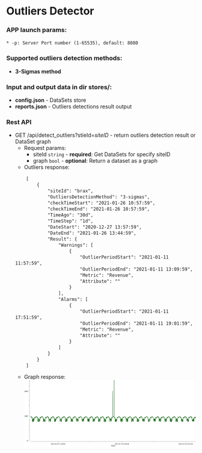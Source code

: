 # Outliers Detector

### APP launch params:
    * -p: Server Port number (1-65535), default: 8080

### Supported outliers detection methods:
* **3-Sigmas method**

### Input and output data in dir stores/:
* **config.json** - DataSets store
* **reports.json** - Outliers detections result output


### Rest API
* GET /api/detect_outliers?stieId=*siteID* - return outliers detection result or DataSet graph
    - Request params: 
        - siteId `string` - **required**: Get DataSets for specify siteID
        - graph `bool` - **optional**: Return a dataset as a graph
    - Outliers response:
    ```
        [
            {
                "siteId": "brax",
                "OutliersDetectionMethod": "3-sigmas",
                "checkTimeStart": "2021-01-26 10:57:59",
                "checkTimeEnd": "2021-01-26 10:57:59",
                "TimeAgo": "30d",
                "TimeStep": "1d",
                "DateStart": "2020-12-27 13:57:59",
                "DateEnd": "2021-01-26 13:44:59",
                "Result": {
                    "Warnings": [
                        {
                            "OutlierPeriodStart": "2021-01-11 11:57:59",
                            "OutlierPeriodEnd": "2021-01-11 13:09:59",
                            "Metric": "Revenue",
                            "Attribute": ""
                        }
                    ],
                    "Alarms": [
                        {
                            "OutlierPeriodStart": "2021-01-11 17:51:59",
                            "OutlierPeriodEnd": "2021-01-11 19:01:59",
                            "Metric": "Revenue",
                            "Attribute": ""
                        }
                    ]
                }
            }
        ]
    ```
    - Graph response:
        ![Graph response!](response.jpeg)

